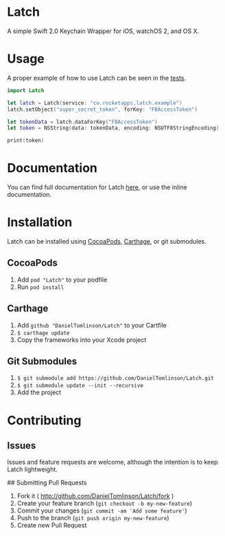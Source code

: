 # Latch
A simple Swift 2.0 Keychain Wrapper for iOS, watchOS 2, and OS X.

# Usage
A proper example of how to use Latch can be seen in the [tests](https://github.com/DanielTomlinson/Latch/blob/master/LatchTests/LatchTests.swift).

```swift
import Latch

let latch = Latch(service: "co.rocketapps.latch.example")
latch.setObject("super_secret_token", forKey: "FBAccessToken")

let tokenData = latch.dataForKey("FBAccessToken")
let token = NSString(data: tokenData, encoding: NSUTF8StringEncoding)

print(token)
```

# Documentation
You can find full documentation for Latch [here](https://danieltomlinson.github.io/Latch), or use the inline documentation.

# Installation
Latch can be installed using [CocoaPods](https://cocoapods.org), [Carthage](https://github.com/Carthage/Carthage.git), or git submodules.

## CocoaPods
1. Add `pod "Latch"` to your podfile
2. Run `pod install`

## Carthage
1. Add `github "DanielTomlinson/Latch"` to your Cartfile
2. `$ carthage update`
3. Copy the frameworks into your Xcode project

## Git Submodules
1. `$ git submodule add https://github.com/DanielTomlinson/Latch.git`
2. `$ git submodule update --init --recursive`
3. Add the project

# Contributing

## Issues
Issues and feature requests are welcome, although the intention is to keep Latch lightweight.

## Submitting Pull Requests
1. Fork it ( http://github.com/DanielTomlinson/Latch/fork )
2. Create your feature branch (`git checkout -b my-new-feature`)
3. Commit your changes (`git commit -am 'Add some feature'`)
4. Push to the branch (`git push origin my-new-feature`)
5. Create new Pull Request

